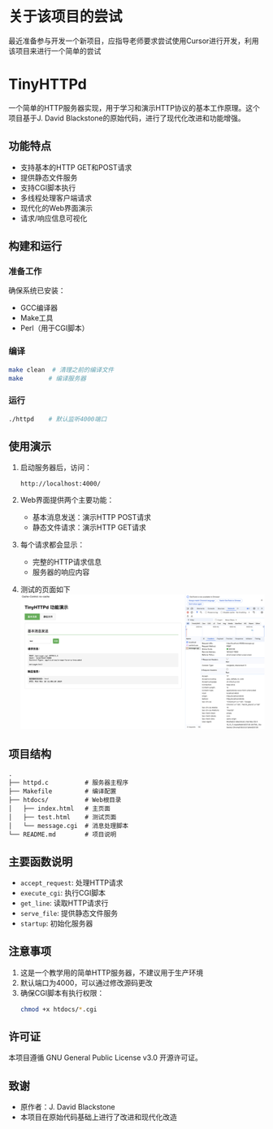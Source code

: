 # 关于该项目的尝试
最近准备参与开发一个新项目，应指导老师要求尝试使用Cursor进行开发，利用该项目来进行一个简单的尝试

# TinyHTTPd

一个简单的HTTP服务器实现，用于学习和演示HTTP协议的基本工作原理。这个项目基于J. David Blackstone的原始代码，进行了现代化改进和功能增强。

## 功能特点

- 支持基本的HTTP GET和POST请求
- 提供静态文件服务
- 支持CGI脚本执行
- 多线程处理客户端请求
- 现代化的Web界面演示
- 请求/响应信息可视化

## 构建和运行

### 准备工作

确保系统已安装：
- GCC编译器
- Make工具
- Perl（用于CGI脚本）

### 编译

```bash
make clean  # 清理之前的编译文件
make       # 编译服务器
```

### 运行

```bash
./httpd    # 默认监听4000端口
```

## 使用演示

1. 启动服务器后，访问：
   ```
   http://localhost:4000/
   ```

2. Web界面提供两个主要功能：
   - 基本消息发送：演示HTTP POST请求
   - 静态文件请求：演示HTTP GET请求

3. 每个请求都会显示：
   - 完整的HTTP请求信息
   - 服务器的响应内容

4. 测试的页面如下
![alt text](testpage.png)
## 项目结构

```
.
├── httpd.c          # 服务器主程序
├── Makefile         # 编译配置
├── htdocs/          # Web根目录
│   ├── index.html   # 主页面
│   ├── test.html    # 测试页面
│   └── message.cgi  # 消息处理脚本
└── README.md        # 项目说明
```

## 主要函数说明

- `accept_request`: 处理HTTP请求
- `execute_cgi`: 执行CGI脚本
- `get_line`: 读取HTTP请求行
- `serve_file`: 提供静态文件服务
- `startup`: 初始化服务器

## 注意事项

1. 这是一个教学用的简单HTTP服务器，不建议用于生产环境
2. 默认端口为4000，可以通过修改源码更改
3. 确保CGI脚本有执行权限：
   ```bash
   chmod +x htdocs/*.cgi
   ```

## 许可证

本项目遵循 GNU General Public License v3.0 开源许可证。

## 致谢

- 原作者：J. David Blackstone
- 本项目在原始代码基础上进行了改进和现代化改造

